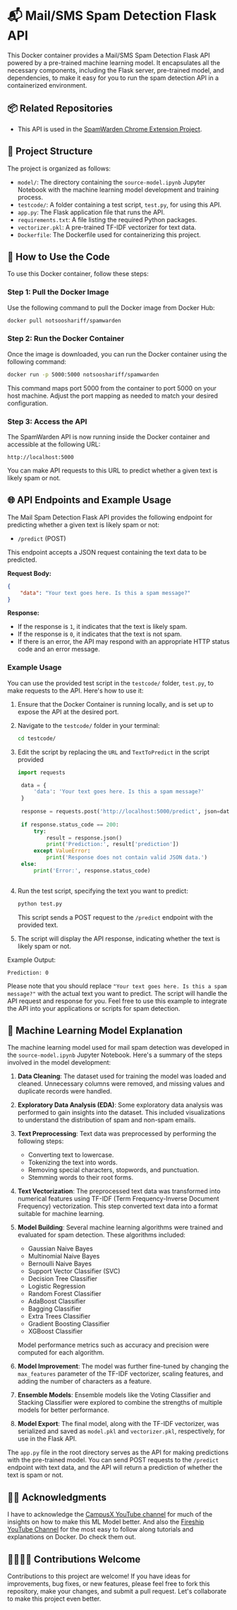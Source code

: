 # 📬 Mail/SMS Spam Detection Flask API

This Docker container provides a Mail/SMS Spam Detection Flask API powered by a pre-trained machine learning model. It encapsulates all the necessary components, including the Flask server, pre-trained model, and dependencies, to make it easy for you to run the spam detection API in a containerized environment.


## 📦 Related Repositories
- This API is used in the [SpamWarden Chrome Extension Project](https://github.com/NotSooShariff/Mail-Spam-Classification).

## 📁 Project Structure

The project is organized as follows:

- `model/`: The directory containing the `source-model.ipynb` Jupyter Notebook with the machine learning model development and training process.
- `testcode/`: A folder containing a test script, `test.py`, for using this API.
- `app.py`: The Flask application file that runs the API.
- `requirements.txt`: A file listing the required Python packages.
- `vectorizer.pkl`: A pre-trained TF-IDF vectorizer for text data.
- `Dockerfile`: The Dockerfile used for containerizing this project.

## 🚀 How to Use the Code
To use this Docker container, follow these steps:

### Step 1: Pull the Docker Image

Use the following command to pull the Docker image from Docker Hub:

```bash
docker pull notsooshariff/spamwarden
```

### Step 2: Run the Docker Container

Once the image is downloaded, you can run the Docker container using the following command:

```bash
docker run -p 5000:5000 notsooshariff/spamwarden
```

This command maps port 5000 from the container to port 5000 on your host machine. Adjust the port mapping as needed to match your desired configuration.

### Step 3: Access the API

The SpamWarden API is now running inside the Docker container and accessible at the following URL:

```
http://localhost:5000
```

You can make API requests to this URL to predict whether a given text is likely spam or not.

## 🌐 API Endpoints and Example Usage

The Mail Spam Detection Flask API provides the following endpoint for predicting whether a given text is likely spam or not:

- `/predict` (POST)

This endpoint accepts a JSON request containing the text data to be predicted. 

**Request Body:**
```json
{
    "data": "Your text goes here. Is this a spam message?"
}
```

**Response:**
- If the response is `1`, it indicates that the text is likely spam.
- If the response is `0`, it indicates that the text is not spam.
- If there is an error, the API may respond with an appropriate HTTP status code and an error message.

### Example Usage

You can use the provided test script in the `testcode/` folder, `test.py`, to make requests to the API. Here's how to use it:

1. Ensure that the Docker Container is running locally, and is set up to expose the API at the desired port.

2. Navigate to the `testcode/` folder in your terminal:

   ```bash
   cd testcode/
   ```

3. Edit the script by replacing the `URL` and `TextToPredict` in the script provided
   ```python
   import requests

    data = {
        'data': 'Your text goes here. Is this a spam message?'
    } 
    
    response = requests.post('http://localhost:5000/predict', json=data)
    
    if response.status_code == 200:
        try:
            result = response.json()
            print('Prediction:', result['prediction'])
        except ValueError:
            print('Response does not contain valid JSON data.')
    else:
        print('Error:', response.status_code)
    
   ```
4. Run the test script, specifying the text you want to predict:

   ```bash
   python test.py 
   ```

   This script sends a POST request to the `/predict` endpoint with the provided text.

5. The script will display the API response, indicating whether the text is likely spam or not.

Example Output:
```
Prediction: 0
```

Please note that you should replace `"Your text goes here. Is this a spam message?"` with the actual text you want to predict. The script will handle the API request and response for you. Feel free to use this example to integrate the API into your applications or scripts for spam detection.

## 🧠 Machine Learning Model Explanation

The machine learning model used for mail spam detection was developed in the `source-model.ipynb` Jupyter Notebook. Here's a summary of the steps involved in the model development:

1. **Data Cleaning**: The dataset used for training the model was loaded and cleaned. Unnecessary columns were removed, and missing values and duplicate records were handled.

2. **Exploratory Data Analysis (EDA)**: Some exploratory data analysis was performed to gain insights into the dataset. This included visualizations to understand the distribution of spam and non-spam emails.

3. **Text Preprocessing**: Text data was preprocessed by performing the following steps:
   - Converting text to lowercase.
   - Tokenizing the text into words.
   - Removing special characters, stopwords, and punctuation.
   - Stemming words to their root forms.

4. **Text Vectorization**: The preprocessed text data was transformed into numerical features using TF-IDF (Term Frequency-Inverse Document Frequency) vectorization. This step converted text data into a format suitable for machine learning.

5. **Model Building**: Several machine learning algorithms were trained and evaluated for spam detection. These algorithms included:
   - Gaussian Naive Bayes
   - Multinomial Naive Bayes
   - Bernoulli Naive Bayes
   - Support Vector Classifier (SVC)
   - Decision Tree Classifier
   - Logistic Regression
   - Random Forest Classifier
   - AdaBoost Classifier
   - Bagging Classifier
   - Extra Trees Classifier
   - Gradient Boosting Classifier
   - XGBoost Classifier

   Model performance metrics such as accuracy and precision were computed for each algorithm.

6. **Model Improvement**: The model was further fine-tuned by changing the `max_features` parameter of the TF-IDF vectorizer, scaling features, and adding the number of characters as a feature.

7. **Ensemble Models**: Ensemble models like the Voting Classifier and Stacking Classifier were explored to combine the strengths of multiple models for better performance.

8. **Model Export**: The final model, along with the TF-IDF vectorizer, was serialized and saved as `model.pkl` and `vectorizer.pkl`, respectively, for use in the Flask API.

The `app.py` file in the root directory serves as the API for making predictions with the pre-trained model. You can send POST requests to the `/predict` endpoint with text data, and the API will return a prediction of whether the text is spam or not.

## 🙏🏽 Acknowledgments

I have to acknowledge the [CampusX YouTube channel](https://www.youtube.com/@campusx-official) for much of the insights on how to make this ML Model better. And also the [Fireship YouTube Channel](https://www.youtube.com/@Fireship) for the most easy to follow along tutorials and explanations on Docker. Do check them out.

## 🫱🏾‍🫲🏽 Contributions Welcome

Contributions to this project are welcome! If you have ideas for improvements, bug fixes, or new features, please feel free to fork this repository, make your changes, and submit a pull request. Let's collaborate to make this project even better.
